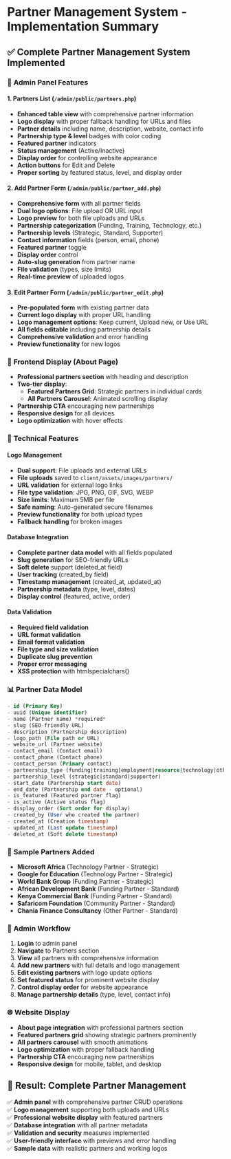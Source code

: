 # Partner Management System - Implementation Summary

## ✅ **Complete Partner Management System Implemented**

### 🏢 **Admin Panel Features**

#### **1. Partners List (`/admin/public/partners.php`)**
- **Enhanced table view** with comprehensive partner information
- **Logo display** with proper fallback handling for URLs and files
- **Partner details** including name, description, website, contact info
- **Partnership type & level** badges with color coding
- **Featured partner** indicators
- **Status management** (Active/Inactive)
- **Display order** for controlling website appearance
- **Action buttons** for Edit and Delete
- **Proper sorting** by featured status, level, and display order

#### **2. Add Partner Form (`/admin/public/partner_add.php`)**
- **Comprehensive form** with all partner fields
- **Dual logo options**: File upload OR URL input
- **Logo preview** for both file uploads and URLs
- **Partnership categorization** (Funding, Training, Technology, etc.)
- **Partnership levels** (Strategic, Standard, Supporter)
- **Contact information** fields (person, email, phone)
- **Featured partner** toggle
- **Display order** control
- **Auto-slug generation** from partner name
- **File validation** (types, size limits)
- **Real-time preview** of uploaded logos

#### **3. Edit Partner Form (`/admin/public/partner_edit.php`)**
- **Pre-populated form** with existing partner data
- **Current logo display** with proper URL handling
- **Logo management options**: Keep current, Upload new, or Use URL
- **All fields editable** including partnership details
- **Comprehensive validation** and error handling
- **Preview functionality** for new logos

### 🎨 **Frontend Display (About Page)**
- **Professional partners section** with heading and description
- **Two-tier display**:
  - **Featured Partners Grid**: Strategic partners in individual cards
  - **All Partners Carousel**: Animated scrolling display
- **Partnership CTA** encouraging new partnerships
- **Responsive design** for all devices
- **Logo optimization** with hover effects

### 🔧 **Technical Features**

#### **Logo Management**
- **Dual support**: File uploads and external URLs
- **File uploads** saved to `client/assets/images/partners/`
- **URL validation** for external logo links
- **File type validation**: JPG, PNG, GIF, SVG, WEBP
- **Size limits**: Maximum 5MB per file
- **Safe naming**: Auto-generated secure filenames
- **Preview functionality** for both upload types
- **Fallback handling** for broken images

#### **Database Integration**
- **Complete partner data model** with all fields populated
- **Slug generation** for SEO-friendly URLs
- **Soft delete** support (deleted_at field)
- **User tracking** (created_by field)
- **Timestamp management** (created_at, updated_at)
- **Partnership metadata** (type, level, dates)
- **Display control** (featured, active, order)

#### **Data Validation**
- **Required field validation**
- **URL format validation**
- **Email format validation**
- **File type and size validation**
- **Duplicate slug prevention**
- **Proper error messaging**
- **XSS protection** with htmlspecialchars()

### 📊 **Partner Data Model**
```sql
- id (Primary Key)
- uuid (Unique identifier)
- name (Partner name) *required*
- slug (SEO-friendly URL)
- description (Partnership description)
- logo_path (File path or URL)
- website_url (Partner website)
- contact_email (Contact email)
- contact_phone (Contact phone)
- contact_person (Primary contact)
- partnership_type (funding|training|employment|resource|technology|other)
- partnership_level (strategic|standard|supporter)
- start_date (Partnership start date)
- end_date (Partnership end date - optional)
- is_featured (Featured partner flag)
- is_active (Active status flag)
- display_order (Sort order for display)
- created_by (User who created the partner)
- created_at (Creation timestamp)
- updated_at (Last update timestamp)
- deleted_at (Soft delete timestamp)
```

### 🎯 **Sample Partners Added**
- **Microsoft Africa** (Technology Partner - Strategic)
- **Google for Education** (Technology Partner - Strategic) 
- **World Bank Group** (Funding Partner - Strategic)
- **African Development Bank** (Funding Partner - Standard)
- **Kenya Commercial Bank** (Funding Partner - Standard)
- **Safaricom Foundation** (Community Partner - Standard)
- **Chania Finance Consultancy** (Other Partner - Standard)

### 🚀 **Admin Workflow**
1. **Login** to admin panel
2. **Navigate** to Partners section
3. **View** all partners with comprehensive information
4. **Add new partners** with full details and logo management
5. **Edit existing partners** with logo update options
6. **Set featured status** for prominent website display
7. **Control display order** for website appearance
8. **Manage partnership details** (type, level, contact info)

### 🌐 **Website Display**
- **About page integration** with professional partners section
- **Featured partners grid** showing strategic partners prominently
- **All partners carousel** with smooth animations
- **Logo optimization** with proper fallback handling
- **Partnership CTA** encouraging new partnerships
- **Responsive design** for mobile, tablet, and desktop

## 🎉 **Result: Complete Partner Management**
✅ **Admin panel** with comprehensive partner CRUD operations  
✅ **Logo management** supporting both uploads and URLs  
✅ **Professional website display** with featured partners  
✅ **Database integration** with all partner metadata  
✅ **Validation and security** measures implemented  
✅ **User-friendly interface** with previews and error handling  
✅ **Sample data** with realistic partners and working logos
